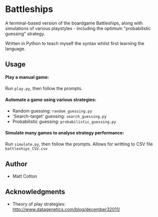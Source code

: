 # Battleships

A terminal-based version of the boardgame Battleships, along with simulations of various playstyles - including the optimum "probabilistic guessing" strategy.

Written in Python to teach myself the syntax whilst first learning the language.

## Usage
#### Play a manual game:
Run `play.py`, then follow the prompts.

#### Automate a game using various strategies:
* Random guessing: `random_guessing.py`
* 'Search-target' guessing: `search_guessing.py`
* Probabilistic guessing: `probabilistic_guessing.py`

#### Simulate many games to analyse strategy performance:
Run `simulate.py`, then follow the prompts.
Allows for writting to CSV file `battleships_CSV.csv`

## Author
* Matt Cotton

## Acknowledgments
* Theory of play strategies: http://www.datagenetics.com/blog/december32011/
